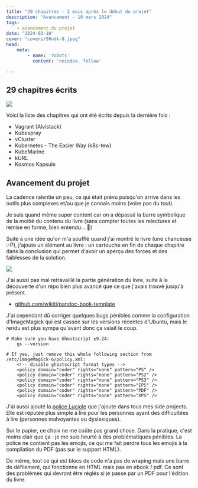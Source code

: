 ```yaml
---
title: "29 chapitres - 2 mois après le début du projet"
description: "Avancement - 10 mars 2024"
tags:
    - avancement du projet
date: "2024-03-10"
cover: "covers/50ndk-8.jpeg"
head:
    meta:
        - name: 'robots'
          content: 'noindex, follow'

---
```


## 29 chapitres écrits

![](https://geps.dev/progress/58)

Voici la liste des chapitres qui ont été écrits depuis la dernière fois :

* Vagrant (Alvistack)
* Kubespray
* vCluster
* Kubernetes - The Easier Way (k8s-tew)
* KubeMarine
* kURL
* Kosmos Kapsule

## Avancement du projet

La cadence ralentie un peu, ce qui était prévu puisqu'on arrive dans les outils plus complexes et/ou que je connais moins (voire pas du tout).

Je suis quand même super content car on a dépassé la barre symbolique de la moitié du contenu du livre (sans compter toutes les relectures et remise en forme, bien entendu... 🙈)

Suite à une idée qu'on m'a soufflé quand j'ai montré le livre (une chanceuse :-P), j'ajoute un élément au livre : un cartouche en fin de chaque chapitre dans la conclusion qui permet d'avoir un aperçu des forces et des faiblesses de la solution.

![](2-mois/cartouche.png)

J'ai aussi pas mal retravaillé la partie génération du livre, suite à la découverte d'un répo bien plus avancé que ce que j'avais trouvé jusqu'à présent.

* [github.com/wikiti/pandoc-book-template](https://github.com/wikiti/pandoc-book-template)

J'ai cependant dû corriger quelques bugs pénibles comme la configuration d'ImageMagick qui est cassée sur les versions récentes d'Ubuntu, mais le rendu est plus sympa qu'avant donc ça valait le coup.

```
# Make sure you have Ghostscript ≥9.24:
    gs --version

# If yes, just remove this whole following section from /etc/ImageMagick-6/policy.xml:
    <!-- disable ghostscript format types -->
    <policy domain="coder" rights="none" pattern="PS" />
    <policy domain="coder" rights="none" pattern="PS2" />
    <policy domain="coder" rights="none" pattern="PS3" />
    <policy domain="coder" rights="none" pattern="EPS" />
    <policy domain="coder" rights="none" pattern="PDF" />
    <policy domain="coder" rights="none" pattern="XPS" />
```

J'ai aussi ajouté la [police Luciole](http://luciole-vision.com/) que j'ajoute dans tous mes side projects. Elle est réputée plus simple à lire pour les personnes ayant des difficultées à lire (personnes malvoyantes ou dyslexiques). 

Sur le papier, ce choix ne me coûte pas grand chose. Dans la pratique, c'est moins clair que ça : je me suis heurté à des problématiques pénibles. La police ne contient pas les emojis, ce qui me fait perdre tous les emojis à la compilation du PDF (pas sur le support HTML).

De même, tout ce qui est blocs de code n'a pas de wraping mais une barre de défilement, qui fonctionne en HTML mais pas en ebook / pdf. Ce sont des problèmes qui devront être réglés si je passe par un PDF pour l'édition du livre.

